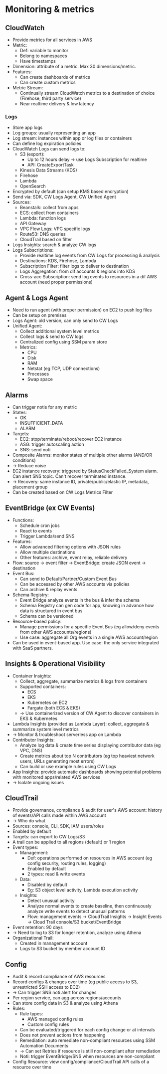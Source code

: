 # Monitoring & metrics

## CloudWatch
- Provide metrics for all services in AWS
- Metric:
  - Def: variable to monitor
  - Belong to namespaces
  - Have timestamps
- Dimension: attribute of a metric. Max 30 dimensions/metric.
- Features:
  - Can create dashboards of metrics
  - Can create custom metrics
- Metric Stream:
  - Continually stream CloudWatch metrics to a destination of choice (Firehose, third party service)
  - Near realtime delivery & low latency

### Logs
- Store app logs
- Log groups: usually representing an app
- Log stream: instances within app or log files or containers
- Can define log expiration policies
- CloudWatch Logs can send logs to:
  - S3 (export):
    - Up to 12 hours delay -> use Logs Subscription for realtime
    - API: CreateExportTask
  - Kinesis Data Streams (KDS)
  - Firehose
  - Lambda
  - OpenSearch
- Encrypted by default (can setup KMS based encryption)
- Send via: SDK, CW Logs Agent, CW Unified Agent
- Sources:
  - Beanstalk: collect from apps
  - ECS: collect from containers
  - Lambda: function logs
  - API Gateway
  - VPC Flow Logs: VPC specific logs
  - Route53: DNS queries
  - CloudTrail based on filter
- Logs Insights: search & analyze CW logs
- Logs Subscriptions:
  - Provide realtime log events from CW Logs for processing & analysis
  - Destinations: KDS, Firehose, Lambda
  - Subscription Filter: filter logs to deliver to destination
  - Logs Aggregation: from dif accounts & regions into KDS
  - Cross-acc Subscription: send log events to resources in a dif AWS account (need proper permissions)

## Agent & Logs Agent
- Need to run agent (with proper permission) on EC2 to push log files
- Can be setup on premises
- Logs Agent: old version, can only send to CW Logs
- Unified Agent:
  - Collect additional system level metrics
  - Collect logs & send to CW logs
  - Centralized config using SSM param store
  - Metrics:
    - CPU
    - Disk
    - RAM
    - Netstat (eg TCP, UDP connections)
    - Processes
    - Swap space

## Alarms
- Can trigger notis for any metric
- States:
  - OK
  - INSUFFICIENT_DATA
  - ALARM
- Targets:
  - EC2: stop/terminate/reboot/recover EC2 instance
  - ASG: trigger autoscaling action
  - SNS: send noti
- Composite Alarms: monitor states of multiple other alarms (AND/OR conditions)
- -> Reduce noise
- EC2 instance recovery: triggered by StatusCheckFailed_System alarm. Can alert SNS topic. Can't recover terminated instance.
- -> Recovery: same instance ID, private/public/elastic IP, metadata, placement group
- Can be created based on CW Logs Metrics Filter

## EventBridge (ex CW Events)
- Functions:
  - Schedule cron jobs
  - React to events
  - Trigger Lambda/send SNS
- Features:
  - Allow advanced filtering options with JSON rules
  - Allow multiple destinations
  - Other features: archive, event relay, reliable delivery
- Flow: source -> event filter -> EventBridge: create JSON event -> destination
- Event Bus:
  - Can send to Default/Partner/Custom Event Bus
  - Can be accessed by other AWS accounts via policies
  - Can archive & replay events
- Schema Registry:
  - Event Bridge analyze events in the bus & infer the schema
  - Schema Registry can gen code for app, knowing in advance how data is structured in event bus
  - Schema can be versioned
- Resource-based policy:
  - Manage permissions for a specific Event Bus (eg allow/deny events from other AWS accounts/regions)
  - Use case: aggregate all Org events in a single AWS account/region
- Can be used in event-based app. Use case: the only service integrated with SaaS partners.

## Insights & Operational Visibility
- Container Insights:
  - Collect, aggregate, summarize metrics & logs from containers
  - Supported containers:
    - ECS
    - EKS
    - Kubernetes on EC2
    - Fargate (both ECS & EKS)
  - -> Use containerized version of CW Agent to discover containers in EKS & Kubernetes
- Lambda Insights (provided as Lambda Layer): collect, aggregate & summarize system level metrics
- -> Monitor & troubleshoot serverless app on Lambda
- Contributor Insights:
  - Analyze log data & create time series displaying contributor data (eg VPC, DNS)
  - Create metrics about top N contributors (eg top heaviest network users, URLs generating most errors)
  - Can build or use example rules using CW Logs
- App Insights: provide automatic dashboards showing potential problems with monitored apps/related AWS services
- -> Isolate ongoing issues

## CloudTrail
- Provide governance, compliance & audit for user's AWS account: history of events/API calls made within AWS account
- -> Who do what
- Sources: console, CLI, SDK, IAM users/roles
- Enabled by default
- Targets: can export to CW Logs/S3
- A trail can be applied to all regions (default) or 1 region
- Event types:
  - Management:
    - Def: operations performed on resources in AWS account (eg config security, routing rules, logging)
    - Enabled by default
    - 2 types: read & write events
  - Data:
    - Disabled by default
    - Eg: S3 object level activity, Lambda execution activity
  - Insights:
    - Detect unusual activity
    - Analyze normal events to create baseline, then continuously analyze write events to detect unusual patterns
    - Flow: management events -> CloudTrail Insights -> Insight Events -> Cloud Trail console/S3 bucket/EventBridge
- Event retention: 90 days
- -> Need to log to S3 for longer retention, analyze using Athena
- Organizational Trail:
  - Created in management account
  - Logs to S3 bucket by member account ID

## Config
- Audit & record compliance of AWS resources
- Record configs & changes over time (eg public access to S3, unrestricted SSH access to EC2)
- -> Can trigger SNS noti alert for changes
- Per region service, can agg across regions/accounts
- Can store config data in S3 & analyze using Athena
- Rules:
  - Rule types:
    - AWS managed config rules
    - Custom config rules
  - Can be evaluated/triggered for each config change or at intervals
  - Does not prevent actions from happening
  - Remediation: auto remediate non-compliant resources using SSM Automation Documents
  - -> Can set Retries if resource is still non-compliant after remediation
  - Noti: trigger EventBridge/SNS when resources are non-compliant
- Config Resource: view config/compliance/CloudTrail API calls of a resource over time